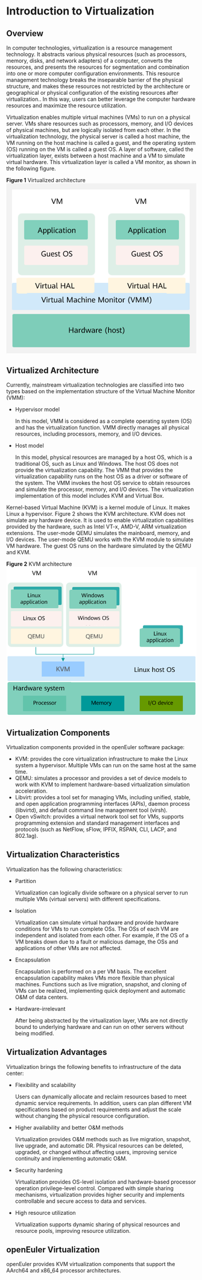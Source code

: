 # Introduction to Virtualization

## Overview

In computer technologies, virtualization is a resource management technology. It abstracts various physical resources \(such as processors, memory, disks, and network adapters\) of a computer, converts the resources, and presents the resources for segmentation and combination into one or more computer configuration environments. This resource management technology breaks the inseparable barrier of the physical structure, and makes these resources not restricted by the architecture or geographical or physical configuration of the existing resources after virtualization.. In this way, users can better leverage the computer hardware resources and maximize the resource utilization.

Virtualization enables multiple virtual machines \(VMs\) to run on a physical server. VMs share resources such as processors, memory, and I/O devices of physical machines, but are logically isolated from each other. In the virtualization technology, the physical server is called a host machine, the VM running on the host machine is called a guest, and the operating system \(OS\) running on the VM is called a guest OS. A layer of software, called the virtualization layer, exists between a host machine and a VM to simulate virtual hardware. This virtualization layer is called a VM monitor, as shown in the following figure.

**Figure  1**  Virtualized architecture 
![](./figures/virtualized-architecture.png)

## Virtualized Architecture

Currently, mainstream virtualization technologies are classified into two types based on the implementation structure of the Virtual Machine Monitor \(VMM\):

- Hypervisor model

    In this model, VMM is considered as a complete operating system \(OS\) and has the virtualization function. VMM directly manages all physical resources, including processors, memory, and I/O devices.

- Host model

    In this model, physical resources are managed by a host OS, which is a traditional OS, such as Linux and Windows. The host OS does not provide the virtualization capability. The VMM that provides the virtualization capability runs on the host OS as a driver or software of the system. The VMM invokes the host OS service to obtain resources and simulate the processor, memory, and I/O devices. The virtualization implementation of this model includes KVM and Virtual Box.

Kernel-based Virtual Machine \(KVM\) is a kernel module of Linux. It makes Linux a hypervisor.  Figure 2 shows the KVM architecture. KVM does not simulate any hardware device. It is used to enable virtualization capabilities provided by the hardware, such as Intel VT-x, AMD-V, ARM virtualization extensions. The user-mode QEMU simulates the mainboard, memory, and I/O devices. The user-mode QEMU works with the KVM module to simulate VM hardware. The guest OS runs on the hardware simulated by the QEMU and KVM.

**Figure  2**  KVM architecture
![](./figures/kvm-architecture.png)

## Virtualization Components

Virtualization components provided in the openEuler software package:

- KVM: provides the core virtualization infrastructure to make the Linux system a hypervisor. Multiple VMs can run on the same host at the same time.
- QEMU: simulates a processor and provides a set of device models to work with KVM to implement hardware-based virtualization simulation acceleration.
- Libvirt: provides a tool set for managing VMs, including unified, stable, and open application programming interfaces \(APIs\), daemon process \(libvirtd\), and default command line management tool \(virsh\).
- Open vSwitch: provides a virtual network tool set for VMs, supports programming extension and standard management interfaces and protocols \(such as NetFlow, sFlow, IPFIX, RSPAN, CLI, LACP, and 802.1ag\).

## Virtualization Characteristics

Virtualization has the following characteristics:

- Partition

    Virtualization can logically divide software on a physical server to run multiple VMs \(virtual servers\) with different specifications.

- Isolation

    Virtualization can simulate virtual hardware and provide hardware conditions for VMs to run complete OSs. The OSs of each VM are independent and isolated from each other. For example, if the OS of a VM breaks down due to a fault or malicious damage, the OSs and applications of other VMs are not affected.

- Encapsulation

    Encapsulation is performed on a per VM basis. The excellent encapsulation capability makes VMs more flexible than physical machines. Functions such as live migration, snapshot, and cloning of VMs can be realized, implementing quick deployment and automatic O&M of data centers.

- Hardware-irrelevant

    After being abstracted by the virtualization layer, VMs are not directly bound to underlying hardware and can run on other servers without being modified.

## Virtualization Advantages

Virtualization brings the following benefits to infrastructure of the data center:

- Flexibility and scalability

    Users can dynamically allocate and reclaim resources based to meet dynamic service requirements. In addition, users can plan different VM specifications based on product requirements and adjust the scale without changing the physical resource configuration.

- Higher availability and better O&M methods

    Virtualization provides O&M methods such as live migration, snapshot, live upgrade, and automatic DR. Physical resources can be deleted, upgraded, or changed without affecting users, improving service continuity and implementing automatic O&M.

- Security hardening

    Virtualization provides OS-level isolation and hardware-based processor operation privilege-level control. Compared with simple sharing mechanisms, virtualization provides higher security and implements controllable and secure access to data and services.

- High resource utilization

    Virtualization supports dynamic sharing of physical resources and resource pools, improving resource utilization.

## openEuler Virtualization

openEuler provides KVM virtualization components that support the AArch64 and x86\_64 processor architectures.
